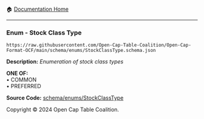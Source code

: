 :house: [Documentation Home](../../../README.md)

---

### Enum - Stock Class Type

`https://raw.githubusercontent.com/Open-Cap-Table-Coalition/Open-Cap-Format-OCF/main/schema/enums/StockClassType.schema.json`

**Description:** _Enumeration of stock class types_

**ONE OF:**</br>&bull; COMMON </br>&bull; PREFERRED

**Source Code:** [schema/enums/StockClassType](../../../../schema/enums/StockClassType.schema.json)

Copyright © 2024 Open Cap Table Coalition.
